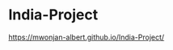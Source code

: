 # India-Project

<a href="https://mwonjan-albert.github.io/India-Project/" target="_blank">https://mwonjan-albert.github.io/India-Project/</a>
